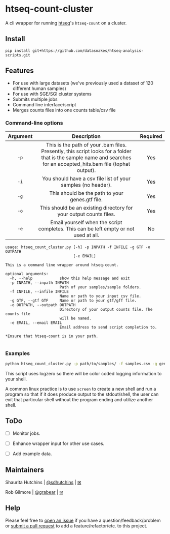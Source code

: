 # htseq-count-cluster
A cli wrapper for running [htseq](https://github.com/simon-anders/htseq)'s `htseq-count` on a cluster.

## Install
`pip install git+https://github.com/datasnakes/htseq-analysis-scripts.git`

## Features
- For use with large datasets (we've previously used a dataset of 120 different human samples)
- For use with SGE/SGI cluster systems
- Submits multiple jobs
- Command line interface/script
- Merges counts files into one counts table/csv file


### Command-line options
| Argument |                                                                             Description                                                                             | Required |
|:--------:|:-------------------------------------------------------------------------------------------------------------------------------------------------------------------:|:--------:|
|   `-p`   | This is the path of your .bam files.  Presently, this script looks for a folder that is the sample name and searches for an accepted_hits.bam file (tophat output). |    Yes   |
|   `-i`   |                                                     You should have a csv file list of your samples (no header).                                                    |    Yes   |
|   `-g`   |                                                           This should be the path to your genes.gtf file.                                                           |    Yes   |
|   `-o`   |                                                  This should be an existing directory for your output counts files.                                                 |    Yes   |
|   `-e`   |                                        Email yourself when the script completes.  This can be left empty or not used at all.                                        |    No    |

```
usage: htseq_count_cluster.py [-h] -p INPATH -f INFILE -g GTF -o OUTPATH
                              [-e EMAIL]

This is a command line wrapper around htseq-count.

optional arguments:
  -h, --help            show this help message and exit
  -p INPATH, --inpath INPATH
                        Path of your samples/sample folders.
  -f INFILE, --infile INFILE
                        Name or path to your input csv file.
  -g GTF, --gtf GTF     Name or path to your gtf/gff file.
  -o OUTPATH, --outpath OUTPATH
                        Directory of your output counts file. The counts file
                        will be named.
  -e EMAIL, --email EMAIL
                        Email address to send script completion to.

*Ensure that htseq-count is in your path.


```

### Examples

```bash
python htseq_count_cluster.py -p path/to/samples/ -f samples.csv -g genes.gtf -o path/to/cluster-output/
```
This script uses logzero so there will be color coded logging information to your shell.

A common linux practice is to use `screen` to create a new shell and run a program
so that if it does produce output to the stdout/shell, the user can exit that particular
shell without the program ending and utilize another shell.


## ToDo
- [ ] Monitor jobs.
- [ ] Enhance wrapper input for other use cases.
- [ ] Add example data.


## Maintainers
Shaurita Hutchins | [@sdhutchins](https://github.com/sdhutchins) | [✉](mailto:sdhutchins@outlook.com)

Rob Gilmore | [@grabear](https://github.com/grabear) | [✉](mailto:robgilmore127@gmail.com)


## Help
Please feel free to [open an issue](https://github.com/datasnakes/htseq-count-cluster/issues/new) if you have a question/feedback/problem
or [submit a pull request](https://github.com/datasnakes/htseq-count-cluster/compare) to add a feature/refactor/etc. to this project.
